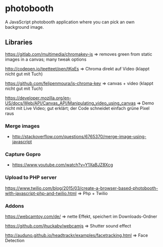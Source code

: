 # photobooth
A JavaScript photobooth application where you can pick an own background image.

## Libraries

https://gitlab.com/multimedia/chromakey-js
=> removes green from static images in a canvas; many tweak options

http://codepen.io/teetteet/pen/tKqEs
=> Chroma direkt auf Video (klappt nicht gut mit Tuch)

https://github.com/felipenmoura/js-chroma-key
=> canvas + video (klappt nicht gut mit Tuch)

https://developer.mozilla.org/en-US/docs/Web/API/Canvas_API/Manipulating_video_using_canvas
=> Demo nicht mit Live Video; gut erklärt; der Code schneidet einfach grüne Pixel raus

### Merge images
* http://stackoverflow.com/questions/6765370/merge-image-using-javascript

### Capture Gopro
* https://www.youtube.com/watch?v=Y1XaBJZ8Xcg

### Upload to PHP server

https://www.twilio.com/blog/2015/03/create-a-browser-based-photobooth-with-javascript-php-and-twilio.html
=> Php + Twilio

### Addons

https://webcamtoy.com/de/
=> nette Effekt, speichert im Downloads-Ordner

https://github.com/jhuckaby/webcamjs
=> Shutter sound effect

http://auduno.github.io/headtrackr/examples/facetracking.html
=> Face Detection
